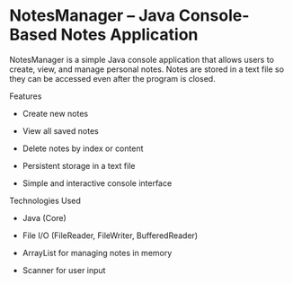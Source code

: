# NotesManager – Java Console-Based Notes Application

NotesManager is a simple Java console application that allows users to create, view, and manage personal notes. Notes are stored in a text file so they can be accessed even after the program is closed.

Features
* Create new notes

* View all saved notes

* Delete notes by index or content

* Persistent storage in a text file

* Simple and interactive console interface

Technologies Used
* Java (Core)

* File I/O (FileReader, FileWriter, BufferedReader)

 * ArrayList for managing notes in memory

* Scanner for user input
